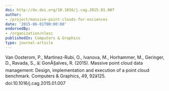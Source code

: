 ```yaml
---
doi: http://dx.doi.org/10.1016/j.cag.2015.01.007
author:
- /project/massive-point-clouds-for-esciences
date: '2015-06-01T00:00:00'
endorsedBy:
- /organization/nlesc
publishedIn: Computers & Graphics
type: journal-article
---
```

Van Oosterom, P., Martinez-Rubi, O., Ivanova, M., Horhammer, M., Geringer, D., Ravada, S., â¦ GonÃ§alves, R. (2015). Massive point cloud data management: Design, implementation and execution of a point cloud benchmark. Computers & Graphics, 49, 92â125. doi:10.1016/j.cag.2015.01.007

